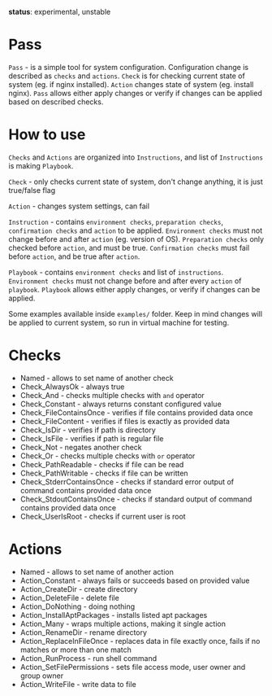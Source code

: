 **status**: experimental, unstable

# Pass

`Pass` - is a simple tool for system configuration. Configuration change is described as `checks` and `actions`. `Check` is for checking current state of system (eg. if nginx installed). `Action` changes state of system (eg. install nginx). `Pass` allows either apply changes or verify if changes can be applied based on described checks.

# How to use

`Checks` and `Actions` are organized into `Instructions`, and list of `Instructions` is making `Playbook`.

`Check` - only checks current state of system, don't change anything, it is just true/false flag

`Action` - changes system settings, can fail

`Instruction` - contains `environment checks`, `preparation checks`, `confirmation checks` and `action` to be applied. `Environment checks` must not change before and after `action` (eg. version of OS). `Preparation checks` only checked before `action`, and must be true. `Confirmation checks` must fail before `action`, and be true after `action`.

`Playbook` - contains `environment checks` and list of `instructions`. `Environment checks` must not change before and after every `action` of `playbook`. `Playbook` allows either apply changes, or verify if changes can be applied.

Some examples available inside `examples/` folder. Keep in mind changes will be applied to current system, so run in virtual machine for testing.

# Checks

* Named - allows to set name of another check
* Check_AlwaysOk - always true
* Check_And - checks multiple checks with `and` operator
* Check_Constant - always returns constant configured value
* Check_FileContainsOnce - verifies if file contains provided data once
* Check_FileContent - verifies if files is exactly as provided data
* Check_IsDir - verifies if path is directory
* Check_IsFile - verifies if path is regular file
* Check_Not - negates another check
* Check_Or - checks multiple checks with `or` operator
* Check_PathReadable - checks if file can be read
* Check_PathWritable - checks if file can be written
* Check_StderrContainsOnce - checks if standard error output of command contains provided data once
* Check_StdoutContainsOnce - checks if standard output of command contains provided data once
* Check_UserIsRoot - checks if current user is root

# Actions

* Named - allows to set name of another action
* Action_Constant - always fails or succeeds based on provided value
* Action_CreateDir - create directory
* Action_DeleteFile - delete file
* Action_DoNothing - doing nothing
* Action_InstallAptPackages - installs listed apt packages
* Action_Many - wraps multiple actions, making it single action
* Action_RenameDir - rename directory
* Action_ReplaceInFileOnce - replaces data in file exactly once, fails if no matches or more than one match
* Action_RunProcess - run shell command
* Action_SetFilePermissions - sets file access mode, user owner and group owner
* Action_WriteFile - write data to file
